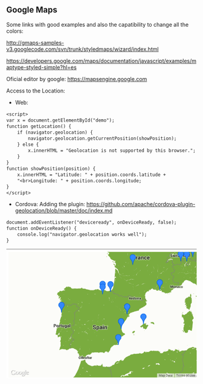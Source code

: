 ## Google Maps ##
Some links with good examples and also the capatibility to change all the colors:

http://gmaps-samples-v3.googlecode.com/svn/trunk/styledmaps/wizard/index.html

https://developers.google.com/maps/documentation/javascript/examples/maptype-styled-simple?hl=es

Oficial editor by google:
https://mapsengine.google.com

Access to the Location:
- Web: 

```
<script>
var x = document.getElementById("demo");
function getLocation() {
    if (navigator.geolocation) {
        navigator.geolocation.getCurrentPosition(showPosition);
    } else {
        x.innerHTML = "Geolocation is not supported by this browser.";
    }
}
function showPosition(position) {
    x.innerHTML = "Latitude: " + position.coords.latitude + 
    "<br>Longitude: " + position.coords.longitude; 
}
</script>
```

- Cordova: Adding the plugin: https://github.com/apache/cordova-plugin-geolocation/blob/master/doc/index.md
```
document.addEventListener("deviceready", onDeviceReady, false);
function onDeviceReady() {
    console.log("navigator.geolocation works well");
}
```

![enter image description here](https://raw.githubusercontent.com/ctwhome/lab/master/google-maps/map.png)

